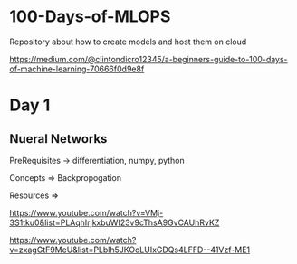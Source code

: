 # 100-Days-of-MLOPS
Repository about how to create models and host them on cloud


https://medium.com/@clintondicro12345/a-beginners-guide-to-100-days-of-machine-learning-70666f0d9e8f

# Day 1
## Nueral Networks
PreRequisites -> differentiation, numpy, python

Concepts => Backpropogation

Resources =>

https://www.youtube.com/watch?v=VMj-3S1tku0&list=PLAqhIrjkxbuWI23v9cThsA9GvCAUhRvKZ

https://www.youtube.com/watch?v=zxagGtF9MeU&list=PLblh5JKOoLUIxGDQs4LFFD--41Vzf-ME1